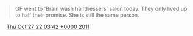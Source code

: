 > GF went to 'Brain wash hairdressers' salon today\. They only lived up to half their promise\. She is still the same person\.

<img src="../../media/tweet.ico" width="12" /> [Thu Oct 27 22:03:42 +0000 2011](https://twitter.com/DromerDenker/status/129679691970908160)
